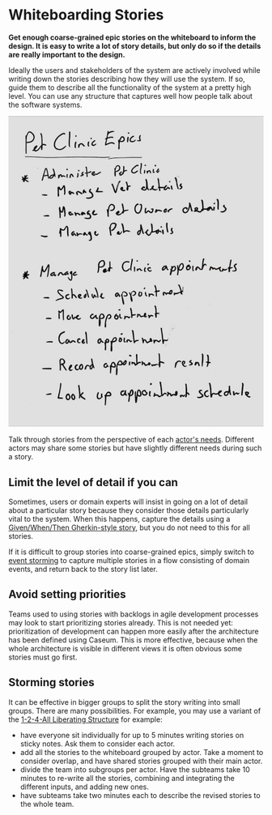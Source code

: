 # Whiteboarding Stories

**Get enough coarse-grained epic stories on the whiteboard to inform the design. It is easy to write a lot of story details, but only do so if the details are really important to the design.**

Ideally the users and stakeholders of the system are actively involved while writing down the stories describing how they will use the system. If so, guide them to describe all the functionality of the system at a pretty high level. You can use any structure that captures well how people talk about the software systems.

![Processed photo of a whiteboard containing stories](story-whiteboarding-example.jpg)

Talk through stories from the perspective of each [actor's needs](../actors/actor-whiteboarding.md). Different actors may share some stories but have slightly different needs during such a story.

## Limit the level of detail if you can

Sometimes, users or domain experts will insist in going on a lot of detail about a particular story because they consider those details particularly vital to the system. When this happens, capture the details using a [Given/When/Then Gherkin-style story](story-template.md), but you do not need to this for all stories.

If it is difficult to group stories into coarse-grained epics, simply switch to [event storming](../events/event-storming.md) to capture multiple stories in a flow consisting of domain events, and return back to the story list later.

## Avoid setting priorities

Teams used to using stories with backlogs in agile development processes may look to start prioritizing stories already. This is not needed yet: prioritization of development can happen more easily after the architecture has been defined using Caseum. This is more effective, because when the whole architecture is visible in different views it is often obvious some stories must go first.

## Storming stories

It can be effective in bigger groups to split the story writing into small groups. There are many possibilities. For example, you may use a variant of the [1-2-4-All Liberating Structure](https://www.liberatingstructures.com/1-1-2-4-all/) for example:
* have everyone sit individually for up to 5 minutes writing stories on sticky notes. Ask them to consider each actor.
* add all the stories to the whiteboard grouped by actor. Take a moment to consider overlap, and have shared stories grouped with their main actor.
* divide the team into subgroups per actor. Have the subteams take 10 minutes to re-write all the stories, combining and integrating the different inputs, and adding new ones.
* have subteams take two minutes each to describe the revised stories to the whole team.

